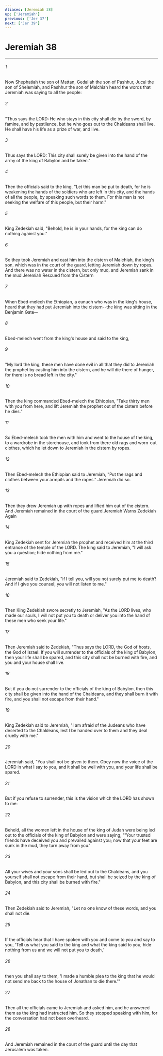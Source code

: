 ```yaml
---
Aliases: [Jeremiah 38]
up: ['Jeremiah']
previous: ['Jer 37']
next: ['Jer 39']
---
```

# Jeremiah 38
***



###### 1 
Now Shephatiah the son of Mattan, Gedaliah the son of Pashhur, Jucal the son of Shelemiah, and Pashhur the son of Malchiah heard the words that Jeremiah was saying to all the people: 

###### 2 
"Thus says the LORD: He who stays in this city shall die by the sword, by famine, and by pestilence, but he who goes out to the Chaldeans shall live. He shall have his life as a prize of war, and live. 

###### 3 
Thus says the LORD: This city shall surely be given into the hand of the army of the king of Babylon and be taken." 

###### 4 
Then the officials said to the king, "Let this man be put to death, for he is weakening the hands of the soldiers who are left in this city, and the hands of all the people, by speaking such words to them. For this man is not seeking the welfare of this people, but their harm." 

###### 5 
King Zedekiah said, "Behold, he is in your hands, for the king can do nothing against you." 

###### 6 
So they took Jeremiah and cast him into the cistern of Malchiah, the king's son, which was in the court of the guard, letting Jeremiah down by ropes. And there was no water in the cistern, but only mud, and Jeremiah sank in the mud.Jeremiah Rescued from the Cistern 

###### 7 
When Ebed-melech the Ethiopian, a eunuch who was in the king's house, heard that they had put Jeremiah into the cistern--the king was sitting in the Benjamin Gate-- 

###### 8 
Ebed-melech went from the king's house and said to the king, 

###### 9 
"My lord the king, these men have done evil in all that they did to Jeremiah the prophet by casting him into the cistern, and he will die there of hunger, for there is no bread left in the city." 

###### 10 
Then the king commanded Ebed-melech the Ethiopian, "Take thirty men with you from here, and lift Jeremiah the prophet out of the cistern before he dies." 

###### 11 
So Ebed-melech took the men with him and went to the house of the king, to a wardrobe in the storehouse, and took from there old rags and worn-out clothes, which he let down to Jeremiah in the cistern by ropes. 

###### 12 
Then Ebed-melech the Ethiopian said to Jeremiah, "Put the rags and clothes between your armpits and the ropes." Jeremiah did so. 

###### 13 
Then they drew Jeremiah up with ropes and lifted him out of the cistern. And Jeremiah remained in the court of the guard.Jeremiah Warns Zedekiah Again 

###### 14 
King Zedekiah sent for Jeremiah the prophet and received him at the third entrance of the temple of the LORD. The king said to Jeremiah, "I will ask you a question; hide nothing from me." 

###### 15 
Jeremiah said to Zedekiah, "If I tell you, will you not surely put me to death? And if I give you counsel, you will not listen to me." 

###### 16 
Then King Zedekiah swore secretly to Jeremiah, "As the LORD lives, who made our souls, I will not put you to death or deliver you into the hand of these men who seek your life." 

###### 17 
Then Jeremiah said to Zedekiah, "Thus says the LORD, the God of hosts, the God of Israel: If you will surrender to the officials of the king of Babylon, then your life shall be spared, and this city shall not be burned with fire, and you and your house shall live. 

###### 18 
But if you do not surrender to the officials of the king of Babylon, then this city shall be given into the hand of the Chaldeans, and they shall burn it with fire, and you shall not escape from their hand." 

###### 19 
King Zedekiah said to Jeremiah, "I am afraid of the Judeans who have deserted to the Chaldeans, lest I be handed over to them and they deal cruelly with me." 

###### 20 
Jeremiah said, "You shall not be given to them. Obey now the voice of the LORD in what I say to you, and it shall be well with you, and your life shall be spared. 

###### 21 
But if you refuse to surrender, this is the vision which the LORD has shown to me: 

###### 22 
Behold, all the women left in the house of the king of Judah were being led out to the officials of the king of Babylon and were saying, "'Your trusted friends have deceived you and prevailed against you; now that your feet are sunk in the mud, they turn away from you.' 

###### 23 
All your wives and your sons shall be led out to the Chaldeans, and you yourself shall not escape from their hand, but shall be seized by the king of Babylon, and this city shall be burned with fire." 

###### 24 
Then Zedekiah said to Jeremiah, "Let no one know of these words, and you shall not die. 

###### 25 
If the officials hear that I have spoken with you and come to you and say to you, 'Tell us what you said to the king and what the king said to you; hide nothing from us and we will not put you to death,' 

###### 26 
then you shall say to them, 'I made a humble plea to the king that he would not send me back to the house of Jonathan to die there.'" 

###### 27 
Then all the officials came to Jeremiah and asked him, and he answered them as the king had instructed him. So they stopped speaking with him, for the conversation had not been overheard. 

###### 28 
And Jeremiah remained in the court of the guard until the day that Jerusalem was taken.
